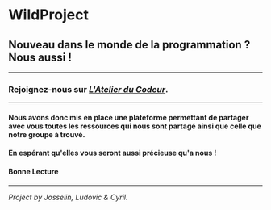 # WildProject
## Nouveau dans le monde de la programmation ? Nous aussi !
---
### Rejoignez-nous sur *[L'Atelier du Codeur](https://cyrilprudhomme.github.io/WildProject/)*.
---
#### Nous avons donc mis en place une plateforme permettant de partager avec vous toutes les ressources qui nous sont partagé ainsi que celle que notre groupe à trouvé.<br>
#### En espérant qu'elles vous seront aussi précieuse qu'a nous !<br>
#### Bonne Lecture<br>
---
*Project by Josselin, Ludovic & Cyril.*
